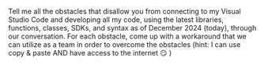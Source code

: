Tell me all the obstacles that disallow you from connecting to my Visual Studio Code and developing all my code, using the latest libraries, functions, classes, SDKs, and syntax as of December 2024 (today), through our conversation. For each obstacle, come up with a workaround that we can utilize as a team in order to overcome the obstacles (hint: I can use copy & paste AND have access to the internet 😏 )
